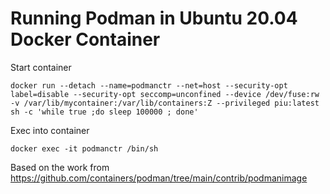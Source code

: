 # Running Podman in Ubuntu 20.04 Docker Container

Start container

```
docker run --detach --name=podmanctr --net=host --security-opt label=disable --security-opt seccomp=unconfined --device /dev/fuse:rw -v /var/lib/mycontainer:/var/lib/containers:Z --privileged piu:latest sh -c 'while true ;do sleep 100000 ; done'
```

Exec into container
```
docker exec -it podmanctr /bin/sh
```

Based on the work from https://github.com/containers/podman/tree/main/contrib/podmanimage